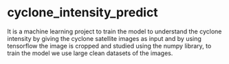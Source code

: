 # cyclone_intensity_predict
It is a machine learning project to train the model to understand the cyclone intensity by giving the cyclone satellite images as input and by using tensorflow the image is cropped and studied using the numpy library, to train the model we use large clean datasets of the images.
